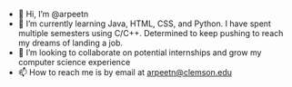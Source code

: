 - 👋 Hi, I’m @arpeetn
- 🌱 I’m currently learning Java, HTML, CSS, and Python. I have spent multiple semesters using C/C++. Determined to keep pushing to reach my dreams of landing a job.
- 💞️ I’m looking to collaborate on potential internships and grow my computer science experience
- 📫 How to reach me is by email at arpeetn@clemson.edu


